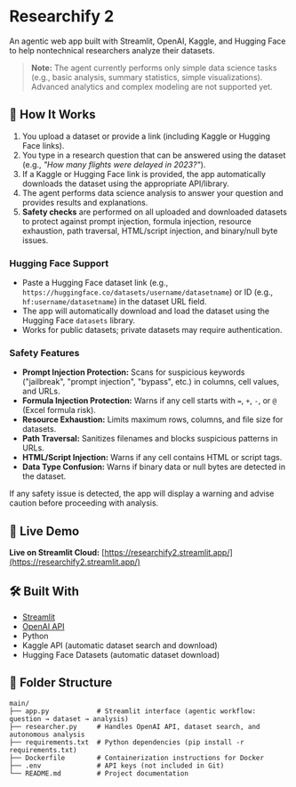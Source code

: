 # Researchify 2


An agentic web app built with Streamlit, OpenAI, Kaggle, and Hugging Face to help nontechnical researchers analyze their datasets.

> **Note:** The agent currently performs only simple data science tasks (e.g., basic analysis, summary statistics, simple visualizations). Advanced analytics and complex modeling are not supported yet.

## 🧠 How It Works

1. You upload a dataset or provide a link (including Kaggle or Hugging Face links).
2. You type in a research question that can be answered using the dataset (e.g., *"How many flights were delayed in 2023?"*).
3. If a Kaggle or Hugging Face link is provided, the app automatically downloads the dataset using the appropriate API/library.
4. The agent performs data science analysis to answer your question and provides results and explanations.
5. **Safety checks** are performed on all uploaded and downloaded datasets to protect against prompt injection, formula injection, resource exhaustion, path traversal, HTML/script injection, and binary/null byte issues.

### Hugging Face Support

- Paste a Hugging Face dataset link (e.g., `https://huggingface.co/datasets/username/datasetname`) or ID (e.g., `hf:username/datasetname`) in the dataset URL field.
- The app will automatically download and load the dataset using the Hugging Face `datasets` library.
- Works for public datasets; private datasets may require authentication.

### Safety Features

- **Prompt Injection Protection:** Scans for suspicious keywords ("jailbreak", "prompt injection", "bypass", etc.) in columns, cell values, and URLs.
- **Formula Injection Protection:** Warns if any cell starts with `=`, `+`, `-`, or `@` (Excel formula risk).
- **Resource Exhaustion:** Limits maximum rows, columns, and file size for datasets.
- **Path Traversal:** Sanitizes filenames and blocks suspicious patterns in URLs.
- **HTML/Script Injection:** Warns if any cell contains HTML or script tags.
- **Data Type Confusion:** Warns if binary data or null bytes are detected in the dataset.

If any safety issue is detected, the app will display a warning and advise caution before proceeding with analysis.

## 🚀 Live Demo

**Live on Streamlit Cloud:** [https://researchify2.streamlit.app/](https://researchify2.streamlit.app/)

## 🛠 Built With

- [Streamlit](https://streamlit.io/)
- [OpenAI API](https://platform.openai.com/)
- Python
- Kaggle API (automatic dataset search and download)
- Hugging Face Datasets (automatic dataset download)

## 📁 Folder Structure

```
main/
├── app.py            # Streamlit interface (agentic workflow: question → dataset → analysis)
├── researcher.py     # Handles OpenAI API, dataset search, and autonomous analysis
├── requirements.txt  # Python dependencies (pip install -r requirements.txt)
├── Dockerfile        # Containerization instructions for Docker
├── .env              # API keys (not included in Git)
└── README.md         # Project documentation
```
